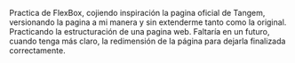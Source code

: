Practica de FlexBox, cojiendo inspiración la pagina oficial de Tangem, versionando la pagina a mi manera y sin extenderme tanto como la original.
Practicando la estructuración de una pagina web. 
Faltaría en un futuro, cuando tenga más claro, la redimensión de la página para dejarla finalizada correctamente.
